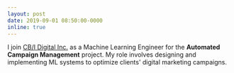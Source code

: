 ```yaml
---
layout: post
date: 2019-09-01 08:50:00-0000
inline: true
---
```


I join [CB/I Digital Inc.](https://www.cbidigital.com/) as a Machine Learning Engineer for the **Automated
Campaign Management** project. My role involves designing and implementing ML systems to optimize
clients' digital marketing campaigns. 



